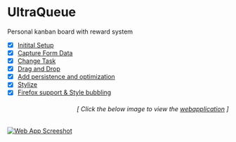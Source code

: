 # UltraQueue
Personal kanban board with reward system 

- [x] [Initital Setup](https://github.com/luc1dLife/taskinator/issues/1)
- [x] [Capture Form Data](https://github.com/luc1dLife/taskinator/issues/2)
- [x] [Change Task](https://github.com/luc1dLife/taskinator/issues/3)
- [x] [Drag and Drop](https://github.com/luc1dLife/taskinator/issues/4) 
- [x] [Add persistence and optimization](https://github.com/luc1dLife/taskinator/issues/5)
- [x] [Stylize](https://github.com/luc1dLife/taskinator/issues/6)
- [x] [Firefox support & Style bubbling](https://github.com/luc1dLife/taskinator/issues/7)
<h6><p align="right">[ Click the below image to view the <a href="https://luc1dlife.github.io/taskinator/">webapplication</a> ]</p></h6>
<a href="https://luc1dlife.github.io/taskinator/">
  <img src="https://raw.githubusercontent.com/luc1dLife/taskinator/master/assets/img/Preview.png" alt="Web App Screeshot">
</a>

